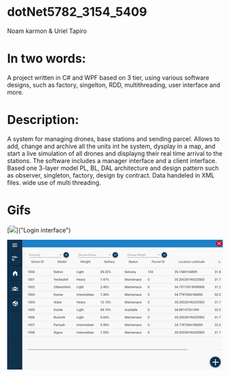 # dotNet5782_3154_5409
Noam karmon & Uriel Tapiro

# In two words:
A project written in C# and WPF based on 3 tier, using various software designs, such as factory, singelton, RDD, multithreading, user interface and more.

# Description:
A system for managing drones, base stations and sending parcel.
Allows to add, change and archive all the units int he system, dysplay in a map, and start a live simulation of all drones and displayng their real time arrival to the stations. 
The software includes a manager interface and a client interface.
Based one 3-layer model PL, BL, DAL architecture and design pattern such as observer, singleton, factory, design by contract.
Data handeled in XML files. wide use of multi threading.

# Gifs
[<img src="/.Gifs/login.gif">]("Login interface")


[<img src="/Gifs/demo.gif">]("Demo")
